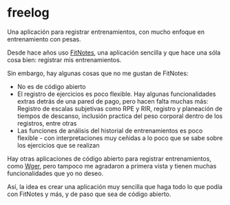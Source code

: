 # freelog

Una aplicación para registrar entrenamientos, con mucho enfoque en entrenamiento con pesas.

Desde hace años uso [FitNotes](http://www.fitnotesapp.com/), una aplicación sencilla y que hace una sóla cosa bien: registrar mis entrenamientos.

Sin embargo, hay algunas cosas que no me gustan de FitNotes:

- No es de código abierto
- El registro de ejercicios es poco flexible. Hay algunas funcionalidades extras detrás de una pared de pago, pero hacen falta muchas más: Registro de escalas subjetivas como RPE y RIR, registro y planeación de tiempos de descanso, inclusión practica del peso corporal dentro de los registros, entre otras
- Las funciones de análisis del historial de entrenamientos es poco flexible - con interpretaciones muy ceñidas a lo poco que se sabe sobre los ejercicios que se realizan

Hay otras aplicaciones de código abierto para registrar entrenamientos, como [Wger](https://wger.de), pero tampoco me agradaron a primera vista y tienen muchas funcionalidades que yo no deseo.

Así, la idea es crear una aplicación muy sencilla que haga todo lo que podía con FitNotes y más, y de paso que sea de código abierto.
